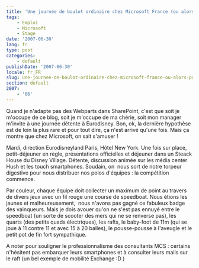 ```yaml
---
title: 'Une journée de boulot ordinaire chez Microsoft France (ou alors pas du tout)'
tags:
    - Emploi
    - Microsoft
    - Stage
date: '2007-06-30'
lang: fr
type: post
categories:
    - default
publishDate: '2007-06-30'
locale: fr_FR
slug: une-journee-de-boulot-ordinaire-chez-microsoft-france-ou-alors-pas-du-tout
section: default
2007:
    - '06'
---
```


Quand je n'adapte pas des Webparts dans SharePoint, c'est que soit je m'occupe de ce blog, soit je m'occupe de ma chérie, soit mon manager m'invite à une journée détente à Eurodisney. Bon, ok, la dernière hypothèse est de loin la plus rare et pour tout dire, ça n'est arrivé qu'une fois. Mais ça montre que chez Microsoft, on sait s'amuser&nbsp;!

Mardi, direction Eurodisneyland Paris, Hôtel New York. Une fois sur place, petit-déjeuner en règle, présentations officielles et déjeuner dans un Steack House du Disney Village. Détente, discussion animée sur les média center Hush et les touch smartphones. Soudain, on  nous sort de notre torpeur digestive pour nous distribuer nos polos d'équipes&nbsp;: la compétition commence.

Par couleur, chaque équipe doit collecter un maximum de point au travers de divers jeux avec un fil rouge une course de speedboat. Nous étions les jaunes et malheureusement,  nous n'avons pas gagné ce fabuleux badge des vainqueurs. Mais je dois avouer qu'on ne s'est pas ennuyé entre le speedboat (un sorte de scooter des mers qui ne se renverse pas), les quarts (des petits quads électriques), les rafts, le baby-foot de 11m (qui se joue à 11 contre 11 et avec 15 à 20 balles), le pousse-pousse à l'aveugle et le petit pot de fin fort sympathique.

A noter pour souligner le professionnalisme des consultants MCS&nbsp;: certains n'hésitent pas embarquer leurs smartphones et à consulter leurs mails sur le raft (un bel exemple de mobilité Exchange&nbsp;:D )